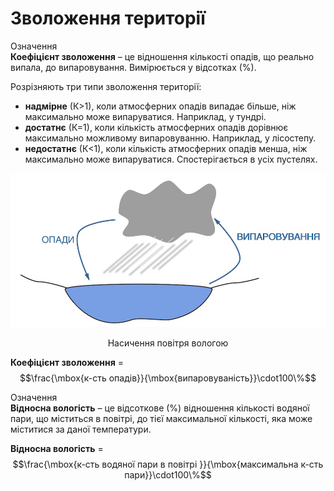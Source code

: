 # Зволоження територiї

<div class="space">
<div class="eoz-wrap">
<span class="eoz">Означення</span>
<div class="eoz-text">
<b>Коефіцієнт зволоження</b> – це відношення  кількості опадів, що реально випала,  до випаровування. Вимірюється у відсотках (%).
</div>
</div>


Розрізняють три типи зволоження території:

* **надмірне** (К>1), коли атмосферних опадів випадає більше, ніж максимально може випаруватися. Наприклад, у тундрі.
* **достатнє** (К=1), коли кількість атмосферних опадів дорівнює максимально можливому випаровуванню. Наприклад, у лісостепу.
* **недостатнє** (К<1), коли кількість атмосферних опадів менша, ніж максимально може випаруватися. Спостерігається в усіх пустелях.

<div align="center">
<img src="3.jpg">
<p>Насичення повітря вологою</p>
</div>

<b>Коефіцієнт зволоження</b> = $$\frac{\mbox{к-сть опадів}}{\mbox{випаровуваність}}\cdot100\%$$ 

<div class="space">
<div class="eoz-wrap">
<span class="eoz">Означення</span>
<div class="eoz-text">
<b>Відносна вологість</b> – це відсоткове (%) відношення кількості водяної пари, що міститься в повітрі, до тієї максимальної кількості, яка може міститися за даної температури.
</div>
</div>

<b>Відносна вологість</b> = $$\frac{\mbox{к-сть водяної пари в повітрі }}{\mbox{максимальна к-сть пари}}\cdot100\%$$
